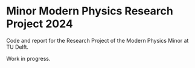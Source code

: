 # Minor Modern Physics Research Project 2024

Code and report for the Research Project of the Modern Physics Minor at TU Delft.

Work in progress.
